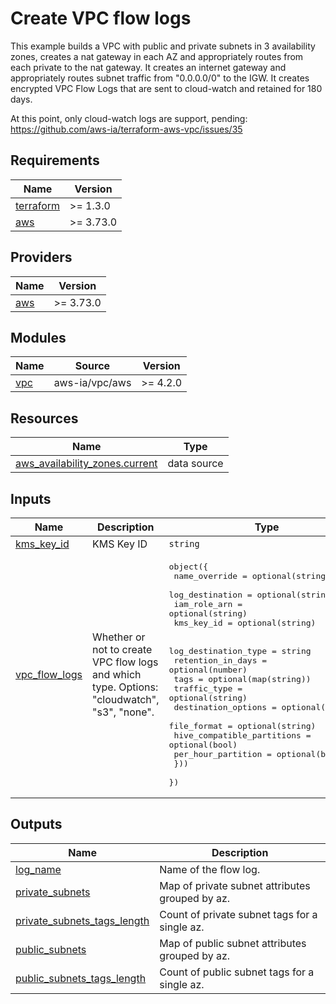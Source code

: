 <!-- BEGIN_TF_DOCS -->
# Create VPC flow logs

This example builds a VPC with public and private subnets in 3 availability zones, creates a nat gateway in each AZ and appropriately routes from each private to the nat gateway. It creates an internet gateway and appropriately routes subnet traffic from "0.0.0.0/0" to the IGW. It creates encrypted VPC Flow Logs that are sent to cloud-watch and retained for 180 days.

At this point, only cloud-watch logs are support, pending: https://github.com/aws-ia/terraform-aws-vpc/issues/35

## Requirements

| Name | Version |
|------|---------|
| <a name="requirement_terraform"></a> [terraform](#requirement\_terraform) | >= 1.3.0 |
| <a name="requirement_aws"></a> [aws](#requirement\_aws) | >= 3.73.0 |

## Providers

| Name | Version |
|------|---------|
| <a name="provider_aws"></a> [aws](#provider\_aws) | >= 3.73.0 |

## Modules

| Name | Source | Version |
|------|--------|---------|
| <a name="module_vpc"></a> [vpc](#module\_vpc) | aws-ia/vpc/aws | >= 4.2.0 |

## Resources

| Name | Type |
|------|------|
| [aws_availability_zones.current](https://registry.terraform.io/providers/hashicorp/aws/latest/docs/data-sources/availability_zones) | data source |

## Inputs

| Name | Description | Type | Default | Required |
|------|-------------|------|---------|:--------:|
| <a name="input_kms_key_id"></a> [kms\_key\_id](#input\_kms\_key\_id) | KMS Key ID | `string` | `null` | no |
| <a name="input_vpc_flow_logs"></a> [vpc\_flow\_logs](#input\_vpc\_flow\_logs) | Whether or not to create VPC flow logs and which type. Options: "cloudwatch", "s3", "none". | <pre>object({<br>    name_override   = optional(string, "")<br>    log_destination = optional(string)<br>    iam_role_arn    = optional(string)<br>    kms_key_id      = optional(string)<br><br>    log_destination_type = string<br>    retention_in_days    = optional(number)<br>    tags                 = optional(map(string))<br>    traffic_type         = optional(string)<br>    destination_options = optional(object({<br>      file_format                = optional(string)<br>      hive_compatible_partitions = optional(bool)<br>      per_hour_partition         = optional(bool)<br>    }))<br>  })</pre> | <pre>{<br>  "kms_key_id": null,<br>  "log_destination_type": "cloud-watch-logs",<br>  "retention_in_days": 180<br>}</pre> | no |

## Outputs

| Name | Description |
|------|-------------|
| <a name="output_log_name"></a> [log\_name](#output\_log\_name) | Name of the flow log. |
| <a name="output_private_subnets"></a> [private\_subnets](#output\_private\_subnets) | Map of private subnet attributes grouped by az. |
| <a name="output_private_subnets_tags_length"></a> [private\_subnets\_tags\_length](#output\_private\_subnets\_tags\_length) | Count of private subnet tags for a single az. |
| <a name="output_public_subnets"></a> [public\_subnets](#output\_public\_subnets) | Map of public subnet attributes grouped by az. |
| <a name="output_public_subnets_tags_length"></a> [public\_subnets\_tags\_length](#output\_public\_subnets\_tags\_length) | Count of public subnet tags for a single az. |
<!-- END_TF_DOCS -->